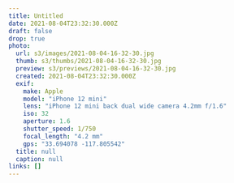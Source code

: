 ```yaml
---
title: Untitled
date: 2021-08-04T23:32:30.000Z
draft: false
drop: true
photo:
  url: s3/images/2021-08-04-16-32-30.jpg
  thumb: s3/thumbs/2021-08-04-16-32-30.jpg
  preview: s3/previews/2021-08-04-16-32-30.jpg
  created: 2021-08-04T23:32:30.000Z
  exif:
    make: Apple
    model: "iPhone 12 mini"
    lens: "iPhone 12 mini back dual wide camera 4.2mm f/1.6"
    iso: 32
    aperture: 1.6
    shutter_speed: 1/750
    focal_length: "4.2 mm"
    gps: "33.694078 -117.805542"
  title: null
  caption: null
links: []
---
```

